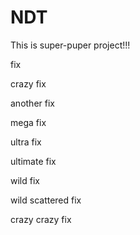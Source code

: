 # NDT

This is super-puper project!!!

fix

crazy fix

another fix

mega fix

ultra fix

ultimate fix

wild fix

wild scattered fix

crazy crazy fix